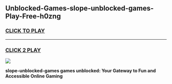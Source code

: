 
## Unblocked-Games-slope-unblocked-games-Play-Free-h0zng
<h3>
<a href="https://premium76.site?title=slope-unblocked-games&ref=10A">CLICK TO PLAY</a></h3>
<hr>

<h3>
<a href="https://premium76.site?title=slope-unblocked-games&ref=10A">CLICK 2 PLAY</a>
  
</h3>

<a href="https://premium76.site?title=slope-unblocked-games&ref=10A"><img src="https://clearcache.store/games.png"></a>


**slope-unblocked-games games unblocked: Your Gateway to Fun and Accessible Online Gaming**
